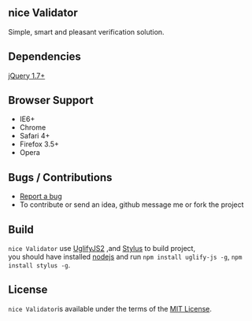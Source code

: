 ## nice Validator
Simple, smart and pleasant verification solution.

## Dependencies
[jQuery 1.7+](http://jquery.com)

## Browser Support
  * IE6+
  * Chrome
  * Safari 4+
  * Firefox 3.5+
  * Opera

## Bugs / Contributions
- [Report a bug](https://github.com/niceue/validator/issues)
- To contribute or send an idea, github message me or fork the project

## Build
`nice Validator` use [UglifyJS2](https://github.com/mishoo/UglifyJS) ,and [Stylus](http://learnboost.github.io/stylus/) to build project,<br>
you should have installed [nodejs](nodejs.org) and run `npm install uglify-js -g`, `npm install stylus -g`.

## License
`nice Validator`is available under the terms of the [MIT License](https://github.com/niceue/validator/blob/master/LICENSE.txt).
